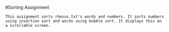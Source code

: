 #Sorting Assignment	

	This assignment sorts rhesus.txt's words and numbers. It sorts numbers using insertion sort and words using bubble sort. It displays this on a scrollable screen.